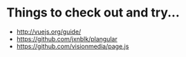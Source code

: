 # Things to check out and try...

- http://vuejs.org/guide/
- https://github.com/jxnblk/plangular
- https://github.com/visionmedia/page.js
